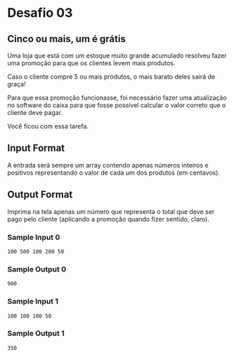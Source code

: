 # Desafio 03

## Cinco ou mais, um é grátis

Uma loja que está com um estoque muito grande acumulado resolveu fazer uma promoção para que os clientes levem mais produtos.

Caso o cliente compre 5 ou mais produtos, o mais barato deles sairá de graça!

Para que essa promoção funcionasse, foi necessário fazer uma atualização no software do caixa para que fosse possível calcular o valor correto que o cliente deve pagar.

Você ficou com essa tarefa.

## Input Format

A entrada será sempre um array contendo apenas números inteiros e positivos representando o valor de cada um dos produtos (em centavos).

## Output Format

Imprima na tela apenas um número que representa o total que deve ser pago pelo cliente (aplicando a promoção quando fizer sentido, claro).

### Sample Input 0
````
100 500 100 200 50
````
### Sample Output 0
```
900
```
### Sample Input 1
````
100 100 100 50
````
### Sample Output 1
```
350
```
